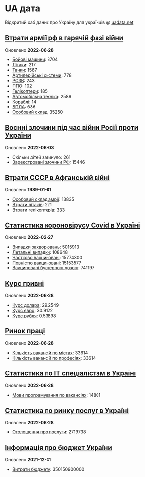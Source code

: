 # UA дата
Відкритий хаб даних про Україну для українців @ [uadata.net](https://uadata.net/)

## [Втрати армії рф в гарячій фазі війни](https://uadata.net/vtraty-rf.data)
Оновлено **2022-06-28**

- [Бойові машини](https://uadata.net/vtraty-rf:bbm.data): 3704
- [Літаки](https://uadata.net/vtraty-rf:planes.data): 217
- [Танки](https://uadata.net/vtraty-rf:tanks.data): 1567
- [Артилерійські системи](https://uadata.net/vtraty-rf:artilery.data): 778
- [РСЗВ](https://uadata.net/vtraty-rf:rszv.data): 243
- [ППО](https://uadata.net/vtraty-rf:ppo.data): 102
- [Гелікоптери](https://uadata.net/vtraty-rf:helicopters.data): 185
- [Автомобільна техніка](https://uadata.net/vtraty-rf:auto.data): 2589
- [Кораблі](https://uadata.net/vtraty-rf:ships.data): 14
- [БПЛА](https://uadata.net/vtraty-rf:bpla.data): 636
- [Особовий склад](https://uadata.net/vtraty-rf.data): 35250

## [Воєнні злочини під час війни Росії проти України](https://uadata.net/zlochiny-rf.data)
Оновлено **2022-06-03**

- [Скільки дітей загинуло](https://uadata.net/zlochiny-rf.data): 261
- [Зареєстровані злочини РФ](https://uadata.net/zlochiny-rf:registered-crimes.data): 15446

## [Втрати СССР в Афганській війні](https://uadata.net/vtraty-su-in-afgan.data)
Оновлено **1989-01-01**

- [Особовий склад амрії](https://uadata.net/vtraty-su-in-afgan.data): 13835
- [Втрати літаків](https://uadata.net/vtraty-su-in-afgan:soviet-aircraft-losses-in-afgan-war.data): 221
- [Втрати гелікоптерів](https://uadata.net/vtraty-su-in-afgan:soviet-helicopters-losses-in-afgan-war.data): 333

## [Статистика короновірусу Covid в Україні](https://uadata.net/corona.data)
Оновлено **2022-02-27**

- [Випадки захворювань](https://uadata.net/corona.data): 5015913
- [Летальні випадки](https://uadata.net/corona:totla-deaths.data): 108648
- [Частково вакциновані](https://uadata.net/corona:persons-vaccinated.data): 15774300
- [Повністю вакциновані](https://uadata.net/corona:persons-fully-vaccinated.data): 15153577
- [Вакциновані бустерною дозою](https://uadata.net/corona:persons-with-booster.data): 741197

## [Курс гривні](https://uadata.net/kurs-hryvni.data)
Оновлено **2022-06-28**

- [Курс долара](https://uadata.net/kurs-hryvni.data): 29.2549
- [Курс євро](https://uadata.net/kurs-hryvni:euro-to-hryvna.data): 30.9122
- [Курс рубля](https://uadata.net/kurs-hryvni:fubl-to-hryvna.data): 0.53898

## [Ринок праці](https://uadata.net/rynok-praci.data)
Оновлено **2022-06-28**

- [Кількість вакансій по містах](https://uadata.net/rynok-praci.data): 33614
- [Кількість вакансій по професіях](https://uadata.net/rynok-praci:positions.data): 33614

## [Статистика по ІТ спеціалістам в Україні](https://uadata.net/rozrobka-softu.data)
Оновлено **2022-06-28**

- [Мови програмування по вакансіях](https://uadata.net/rozrobka-softu.data): 14801

## [Статистика по ринку послуг в Україні](https://uadata.net/poslugy.data)
Оновлено **2022-06-28**

- [Оголошення про послуги](https://uadata.net/poslugy.data): 2719738

## [Інформація про бюджет України](https://uadata.net/budget.data)
Оновлено **2021-12-31**

- [Витрати бюджету](https://uadata.net/budget.data): 350150900000
